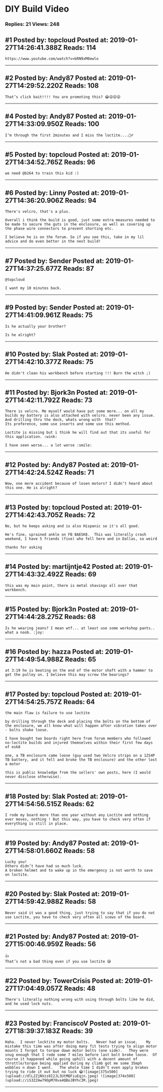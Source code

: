 # DIY Build Video

### Replies: 21 Views: 248

## \#1 Posted by: topcloud Posted at: 2019-01-27T14:26:41.388Z Reads: 114

```
https://www.youtube.com/watch?v=bRN9xM0ewlo
```

---
## \#2 Posted by: Andy87 Posted at: 2019-01-27T14:29:52.220Z Reads: 108

```
That’s click bait!!!! You are promoting this? 😂😜😜😜
```

---
## \#4 Posted by: Andy87 Posted at: 2019-01-27T14:33:09.950Z Reads: 100

```
I‘m through the first 2minutes and I miss the loctite....🤦‍♂️
```

---
## \#5 Posted by: topcloud Posted at: 2019-01-27T14:34:52.765Z Reads: 96

```
we need @b264 to train this kid :)
```

---
## \#6 Posted by: Linny Posted at: 2019-01-27T14:36:20.906Z Reads: 94

```
There's velcro, that's a plus.

Overall i think the build is good, just some extra measures needed to be made to secure the guts in the enclosure, as well as covering up the phase wire connectors to prevent shorting etc. 

I believe he is on the forum. So if you see this, take in my lil advice and do even better in the next build!
```

---
## \#7 Posted by: Sender Posted at: 2019-01-27T14:37:25.677Z Reads: 87

```
@topcloud

I want my 10 minutes back.
```

---
## \#9 Posted by: Sender Posted at: 2019-01-27T14:41:09.961Z Reads: 75

```
Is he actually your brother?

Is he alright?
```

---
## \#10 Posted by: Slak Posted at: 2019-01-27T14:42:10.377Z Reads: 75

```
He didn't clean his workbench before starting !!! Burn the witch ;)
```

---
## \#11 Posted by: Bjork3n Posted at: 2019-01-27T14:42:11.792Z Reads: 73

```
There is velcro. Me myself would have put some more... on all my builds my battery is also attached with velcro. never been any issue.
And drilling thru the deck, whats wrong with  that?
Its preference, some use inserts and some use this method. 

Loctite is missing but i think he will find out that its useful for this application. :wink:

I have seen worse... a lot worse :smile:
```

---
## \#12 Posted by: Andy87 Posted at: 2019-01-27T14:42:24.524Z Reads: 71

```
Wow, one more accident because of losen motors? I didn’t heard about this one. He is alright?
```

---
## \#13 Posted by: topcloud Posted at: 2019-01-27T14:42:43.705Z Reads: 72

```
No, but he keeps asking and is also Hispanic so it's all good.

He's fine, sprained ankle on FB BAESK8.  This was literally crash weekend, I have 5 friends (five) who fell here and in Dallas, so weird 

thanks for asking
```

---
## \#14 Posted by: martijntje42 Posted at: 2019-01-27T14:43:32.492Z Reads: 69

```
this was my main point, there is metal shavings all over that workbench.
```

---
## \#15 Posted by: Bjork3n Posted at: 2019-01-27T14:44:28.275Z Reads: 68

```
Is he wearing jeans? I mean wtf... at least use some workshop pants.. what a noob. :joy:
```

---
## \#16 Posted by: hazza Posted at: 2019-01-27T14:49:54.988Z Reads: 65

```
at 3:19 he is beating on the end of the motor shaft with a hammer to get the pulley on. I believe this may screw the bearings?
```

---
## \#17 Posted by: topcloud Posted at: 2019-01-27T14:54:25.757Z Reads: 64

```
the main flaw is failure to use loctite

by drilling through the deck and placing the bolts on the bottom of the enclosure, we all know what will happen after vibration takes over - bolts shake loose.

I have bought two boards right here from forum members who followed no-loctite builds and injured themselves within their first few days of esk8

one, a TB enclosure came loose (guy used two Velcro strips on a 12S4P TB battery, and it fell and broke the TB enclosure) and the other lost a motor 

this is public knowledge from the sellers' own posts, here (I would never disclose otherwise).
```

---
## \#18 Posted by: Slak Posted at: 2019-01-27T14:54:56.515Z Reads: 62

```
I rode my board more than one year without any Loctite and nothing ever moves, nothing ! But this way, you have to check very often if everything is still in place.
```

---
## \#19 Posted by: Andy87 Posted at: 2019-01-27T14:58:01.660Z Reads: 58

```
Lucky you!
Others didn’t have had so much luck.
A broken helmet and to wake up in the emergency is not worth to save on loctite.
```

---
## \#20 Posted by: Slak Posted at: 2019-01-27T14:59:42.988Z Reads: 58

```
Never said it was a good thing, just trying to say that if you do not use Loctite, you have to check very often all scews of the board.
```

---
## \#21 Posted by: Andy87 Posted at: 2019-01-27T15:00:46.959Z Reads: 56

```
👍
That’s not a bad thing even if you use loctite 😅
```

---
## \#22 Posted by: TowerCrisis Posted at: 2019-01-27T17:04:49.057Z Reads: 48

```
There's literally nothing wrong with using through bolts like he did, and he used lock nuts.
```

---
## \#23 Posted by: FranciscoV Posted at: 2019-01-27T18:39:37.183Z Reads: 39

```
Haha.  I never locktite my motor bolts.   Never had an issue.    My mistake this time was after doing many fit tests trying to align motor mounts I forgot to torque down motor bolts (one side).   They were snug enough that I rode some 7 miles before last bolt broke loose.  Of course it happened while going uphill with a decent amount of throttle/torque being applied during my climb got me some 35mph wobbles n down I went.   The whole time I didn’t even apply brakes trying to ride it out but no luck 😂![image|375x500](upload://dlL2ZjNVzz8I2JL3UtMQFiuEqjn.jpeg) ![image|374x500](upload://iS3Z2mw79OpM70va4QBoJBYhc3R.jpeg)
```

---
